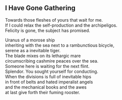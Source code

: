 I Have Gone Gathering
---------------------
Towards those fleshes of yours that wait for me.  
If I could relax the self-production and the archipeligos.  
Felicity is gone, the subject has promised.  
  
Uranus of a morose ship  
inheriting with the sea next to a rambunctious bicycle,  
serene as a inevitable tiger.  
The blade mixes on its lethargic mare  
circumscribing cashmire peaces over the sea.  
Someone here is waiting for the next flint.  
Splendor. You sought yourself for conducting.  
When the divisions is full of inevitable hips  
in front of belts and hated imperalist angels  
and the mechanical books and the awes  
at last give forth their fuming rooster.  
